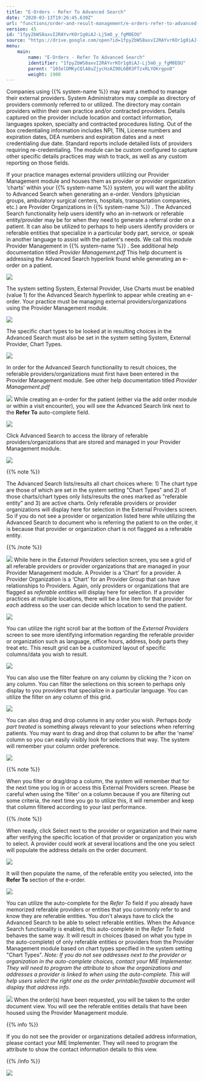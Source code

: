 ```yaml
---
title: "E-Orders - Refer To Advanced Search"
date: "2020-03-13T19:26:45.630Z"
url: "functions/order-and-result-management/e-orders-refer-to-advanced-search.html"
version: 45
id: "1fpy2bWS8axvI2RAYvrKOr1g0iAJ-Lj5mO_y_fgM0EOU"
source: "https://drive.google.com/open?id=1fpy2bWS8axvI2RAYvrKOr1g0iAJ-Lj5mO_y_fgM0EOU"
menu:
    main:
        name: "E-Orders - Refer To Advanced Search"
        identifier: "1fpy2bWS8axvI2RAYvrKOr1g0iAJ-Lj5mO_y_fgM0EOU"
        parent: "103elDMKyCQlA8uZjycHzAZ90L6BR3FTzxRLYOKrgpo8"
        weight: 1900
---
```

Companies using {{% system-name %}} may want a method to manage their external providers. System Administrators may compile as directory of providers commonly referred to or utilized. The directory may contain providers within their own practice and/or contracted providers. Details captured on the provider include location and contact information, languages spoken, specialty and contracted procedures listing. Out of the box credentialing information includes NPI, TIN, License numbers and expiration dates, DEA numbers and expiration dates and a next credentialing due date. Standard reports include detailed lists of providers requiring re-credentialing. The module can be custom configured to capture other specific details practices may wish to track, as well as any custom reporting on those fields.



If your practice manages external providers utilizing our Provider Management module and houses them as provider or provider organization ‘charts' within your {{% system-name %}} system, you will want the ability to Advanced Search when generating an e-order. Vendors (physician groups, ambulatory surgical centers, hospitals, transportation companies, etc.) are Provider Organizations in {{% system-name %}} . The Advanced Search functionality help users identify who an in-network or referable entity/provider may be for when they need to generate a referral order on a patient. It can also be utilized to perhaps to help users identify providers or referable entities that specialize in a particular body part, service, or speak in another language to assist with the patient's needs. We call this module Provider Management in {{% system-name %}} . See additional help documentation titled *Provider Management.pdf* This help document is addressing the Advanced Search hyperlink found while generating an e-order on a patient.

![](e-orders-refer-to-advanced-search.images/image1.png)

The system setting System, External Provider, Use Charts must be enabled (value 1) for the Advanced Search hyperlink to appear while creating an e-order. Your practice must be managing external providers/organizations using the Provider Management module.

![](e-orders-refer-to-advanced-search.images/image2.png)

The specific chart types to be looked at in resulting choices in the Advanced Search must also be set in the system setting System, External Provider, Chart Types.

![](e-orders-refer-to-advanced-search.images/image3.png)

In order for the Advanced Search functionality to result choices, the referable providers/organizations must first have been entered in the Provider Management module. See other help documentation titled *Provider Management.pdf*

![](e-orders-refer-to-advanced-search.images/image4.png)
While creating an e-order for the patient (either via the add order module or within a visit encounter), you will see the Advanced Search link next to the **Refer To** auto-complete field.

![](e-orders-refer-to-advanced-search.images/image5.png)

Click Advanced Search to access the library of referable providers/organizations that are stored and managed in your Provider Management module.

![](e-orders-refer-to-advanced-search.images/image6.png)



{{% note %}}

The Advanced Search lists/results all chart choices where: 1) The chart type are those of which are set in the system setting "Chart Types" and 2) of those charts/chart types only lists/results the ones marked as "referable entity" and 3) are active charts. Only referable providers or provider organizations will display here for selection in the External Providers screen. So if you do not see a provider or organization listed here while utilizing the Advanced Search to document who is referring the patient to on the order, it is because that provider or organization chart is not flagged as a referable entity.

{{% /note %}}


![](e-orders-refer-to-advanced-search.images/image7.png)
While here in the *External Providers* selection screen, you see a grid of all referable providers or provider organizations that are managed in your Provider Management module. A Provider is a ‘Chart' for a provider. A Provider Organization is a ‘Chart' for an Provider Group that can have relationships to Providers. Again, only providers or organizations that are flagged as *referable entities* will display here for selection. If a provider practices at multiple locations, there will be a line item for that provider for *each* address so the user can decide which location to send the patient.

![](e-orders-refer-to-advanced-search.images/image8.png)

You can utilize the right scroll bar at the bottom of the *External Providers* screen to see more identifying information regarding the referable provider or organization such as language, office hours, address, body parts they treat etc. This result grid can be a customized layout of specific columns/data you wish to result.

![](e-orders-refer-to-advanced-search.images/image9.png)

You can also use the filter feature on any column by clicking the ? icon on any column. You can filter the selections on this screen to perhaps only display to you providers that specialize in a particular language. You can utilize the filter on any column of this grid.

![](e-orders-refer-to-advanced-search.images/image10.png)

You can also drag and drop columns in any order you wish. Perhaps *body part treated* is something always relevant to your selections when referring patients. You may want to drag and drop that column to be after the ‘name' column so you can easily visibly look for selections that way. The system will remember your column order preference.

![](e-orders-refer-to-advanced-search.images/image11.png)



{{% note %}}

When you filter or drag/drop a column, the system will remember that for the next time you log in or access this External Providers screen. Please be careful when using the ‘filter' on a column because if you are filtering out some criteria, the next time you go to utilize this, it will remember and keep that column filtered according to your last performance.

{{% /note %}}




When ready, click Select next to the provider or organization and their name after verifying the specific location of that provider or organization you wish to select. A provider could work at several locations and the one you select will populate the address details on the order document.

![](e-orders-refer-to-advanced-search.images/image12.png)

It will then populate the name, of the referable entity you selected, into the **Refer To** section of the e-order.

![](e-orders-refer-to-advanced-search.images/image13.png)

You can utilize the auto-complete for the *Refer To* field if you already have memorized referable providers or entities that you commonly refer to and know they are referable entities. You don't always have to click the Advanced Search to be able to select referable entities. When the Advance Search functionality is enabled, this auto-complete in the *Refer To* field behaves the same way. It will result in choices (based on what you type in the auto-complete) of only referable entities or providers from the Provider Management module based on chart types specified in the system setting "Chart Types". *Note: If you do not see addresses next to the provider or organization in the auto-complete choices, contact your MIE Implementer. They will need to program the attribute to show the organizations and addresses a provider is linked to when using the auto-complete. This will help users select the right one as the order printable/faxable document will display that address info.*

![](e-orders-refer-to-advanced-search.images/image14.png)
When the order(s) have been requested, you will be taken to the order document view. You will see the referable entities details that have been housed using the Provider Management module.

{{% info %}}

If you do not see the provider or organizations detailed address information, please contact your MIE Implementer. They will need to program the attribute to show the contact information details to this view.

{{% /info %}}


![](https://lh3.googleusercontent.com/8zCCogCm5zqsgq8D2n3dp-RCQs0EprsQ40F68V3QJrm0WM6GaLErT1erobTgwkvtHvYGF7OqlbSl2Xny3jYFCu-zoeLOCI2qWRFlHkM_OQhwRHEAmgDIlY3NzDCpKkUAbOOYaaimDgCZh6DtaQ)
